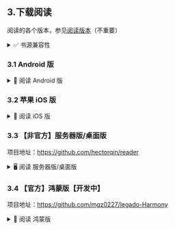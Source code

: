 ## 3.下载阅读
阅读的各个版本，参见[阅读版本](./Version.md)（不重要）

<details><summary> ✅ 书源兼容性 </summary>

### 3.0 书源兼容性
| 阅读版本                 | Pixiv 书源 | 更新时间   | Github 导入链接  |
| ---------------------- | --------- | --------- | --------------- |
|　3.25.0527 - 最新版本    | 最新版　　  |           | [Pixiv 书源](https://raw.githubusercontent.com/windyhusky/PixivSource/main/pixiv.json)|
|　3.23.0503 - 3.25.0526 | 1.9.4版本 | 2025.05.28 | [Pixiv 书源](https://github.com/windyhusky/PixivSource/releases/download/ver1.9.4/pixiv.json) |
|　3.22.0103 - 3.23.0404 | 1.7.4版本 | 2025.02.20 | [Pixiv 书源](https://github.com/windyhusky/PixivSource/releases/download/ver1.7.4/pixiv.json) |


| 阅读版本                 | Linpx 书源 | 更新时间   | Github 导入链接  |
| ---------------------- | --------- | --------- | --------------- |
|　3.23.0503 - 最新版本    | 最新版　　  |           | [Linpx 书源](https://raw.githubusercontent.com/windyhusky/PixivSource/main/linpx.json) |
|　3.22.0103 - 3.23.0404 | 1.7.4版本 | 2025.02.20 | [Linpx 书源](https://github.com/windyhusky/PixivSource/releases/download/ver1.7.4/linpx.json) |
</details>


### 3.1 Android 版
<details><summary> 🤖 阅读 Android 版 </summary>

#### 3.1.0 👍【推荐】[洛娅橙 Fork 版](https://github.com/Luoyacheng/legado)
**可覆盖下方 Beta 版本（原包名/共存），推荐使用【共存版/ReleaseA版】**

| 下载站点 | 版本 | 备注 |
| ------ | --- | --- |
| [Github Release](https://github.com/Luoyacheng/legado/releases) | 测试版 | 需要代理，无需登录 |
| [Github Action](https://github.com/Luoyacheng/legado/actions)   | 测试版 | 需要代理，需要登录 |


<details><summary> 🏛️ 阅读 Beta 版（喵公子等）</summary>

#### 3.1.1 【官方】喵公子 Beta 版
**点击链接，下载安装包并安装，推荐使用【共存版/新共存版】**
https://miaogongzi.lanzout.com/b01rgkhhe

| 下载站点 | 版本 | 备注 |
| ------- | --- | --- |
| [阅读Beta版 蓝奏云](https://miaogongzi.lanzout.com/b01rgkhhe)   | 测试版 | 无需代理，无需登录 |
| [Github Action](https://github.com/gedoor/legado/actions)    | 测试版 | 需要代理，需要登录 |
| [Telegram 频道](https://t.me/Legado_Channels)                 | 稳定版 | 需要代理，需要登录 |
| [Telegram 频道(Beta版)](https://t.me/Legado_Beta)             | 测试版 | 需要代理，需要登录 |
</details>


<details><summary> 👎🏼 阅读 正式版（已停更）</summary>

#### ~~3.1.2 【官方】Android 正式版~~
**Android 正式版已经停止更新，不推荐继续使用**

| 下载站点 | 版本 | 备注 |
| ------- | --- | --- |
| [喵公子阅读资源](https://yuedu.miaogongzi.net)                   | 稳定版 | 无需代理，无需登录 |
| [Github Release](https://github.com/gedoor/legado/releases)   | 稳定版 | 需要代理，无需登录 |
| [Telegram 频道](https://t.me/Legado_Channels)                  | 稳定版 | 需要代理，需要登录 |
</details>


<details><summary> 🚮 阅读 Pro 版（已下架）</summary>

#### ~~3.1.3 【官方】阅读 Pro 版~~
- 阅读 Pro 版于2023年被Google下架
- 现已经停止更新，不推荐继续使用
- 所有 Pro 版限定功能已经移植到普通版（2023.11.01）
</details>
</details>


### 3.2 苹果 iOS 版
<details><summary> 🍎 阅读 iOS 版 </summary>
<details><summary> ❌ 阅读官方 iOS 版 </summary>

#### ~~3.2.1 【官方】 iOS 版~~【已停止开发】
- 官方 iOS 版已经停止开发

| 下载站点 | 备注 |
| ------ | --- |
| ~~[GitHub](https://github.com/gedoor/YueDuFlutter)~~ | 已经停止开发 |
| ~~[Telegram 频道(iOS版)](https://t.me/legado_ios)~~   | 已经停止开发 |
</details>


#### 3.2.2 非官方 iOS 版
兼容阅读书源的 **【非官方】软件**：

| 软件名称     | AppStore  | Github                                          | 付费                        | 备注                          |
|------------ | --------- | ----------------------------------------------- | -------------------------- | ----------------------------- |
| 源阅        | 无         | [源阅](https://github.com/kaich/SourceReadSite) | TestFlight 付费 ￥128       | 兼容阅读书源，【源阅读】的后续版本 |
| 千阅        | [千阅](https://apps.apple.com/app/id1665963317)     | 无     | 订阅制 & 永久 ~~￥98~~ ￥199 | 不完全兼容阅读书源               |
| ~~读不舍手~~ | [读不舍手](https://apps.apple.com/app/id1662413517) | 无     | 订阅制                      | 不完全兼容阅读书源，广告较多      |


<details><summary> 🚮 iOS 已下架软件 </summary>

#### 3.2.2 iOS 已下架软件
| 软件名称     | AppStore                                           | Github                                 | 备注            |
|------------ | ------------------------------------------------- | --------------------------------------- | -------------- |
| 源阅读       | [源阅读](https://apps.apple.com/app/id1561787704 ) | [源阅读](https://github.com/kaich/Yuedu) | 停止维护，现已下架 |
| ~~青果阅读~~ | [青果阅读](https://apps.apple.com/app/id1142490639) | 无                                      | 停止维护，现已下架 |
| ~~花火阅读~~ | [花火阅读](https://apps.apple.com/app/id1546631588) | 无                                      | 停止维护，现已下架 |
| ~~星文阅读~~ | [星文阅读](https://apps.apple.com/app/id1662197753) | 无                                      | 停止维护，现已下架 |
</details>


<details><summary> 🔀 iOS 替代软件 </summary>

#### 3.2.3 iOS 替代软件
不兼容阅读书源的，其他换源阅读软件

| 软件名称 | 备注                        |
| ------------------------------------------------------ | -------------- |
| [益达](https://github.com/xiaohucode/yidaRule/releases) | 开源（苹果&安卓） |
| [用心读书](https://apps.apple.com/app/id1569793141)      | 付费 TestFlight |
| 香色闺阁 | 已下架 |
| 爱阅书香 | 已下架 |
</details>
</details>


### 3.3 【非官方】服务器版/桌面版
项目地址：https://github.com/hectorqin/reader
<details><summary> 🖥️ 阅读 服务器版/桌面版 </summary>

| 下载站点                                                 | 备注            |
| ------------------------------------------------------ | -------------- |
| [Github](https://github.com/hectorqin/reader/releases) | 需要代理         |
| [Telegram 频道](https://t.me/facker_channel)            | 需要代理，需要登录 |
| 微信公众号【假装大佬】                                      |                |
</details>


### 3.4 【官方】鸿蒙版【开发中】
项目地址：https://github.com/mgz0227/legado-Harmony
<details><summary> 🌸 阅读 鸿蒙版 </summary>

| 下载站点                                                        | 版本   | 备注 |
| ------------------------------------------------------------- | ----- | --- |
| [Github](https://github.com/mgz0227/legado-Harmony/releases)  | 开发中 |  |
| [Gitee](https://gitee.com/mgz0227/legado-Harmony/releases)    | 开发中 |  |
</details>
